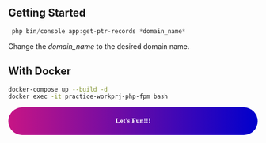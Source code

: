 ## Getting Started
```PowerShell
 php bin/console app:get-ptr-records *domain_name*
```


Change the *domain_name* to the desired domain name.

## With Docker
```bash
docker-compose up --build -d
docker exec -it practice-workprj-php-fpm bash
```
<div style="background: linear-gradient(to right, mediumvioletred, mediumblue); padding: 20px;  text-align: center; font-family: 'Pacifico', cursive; border-radius: 60px;">
    <span style="color: White;font-weight: bold;">Let's Fun!!!</span>
</div>